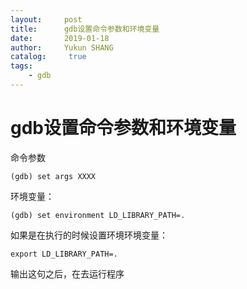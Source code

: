 ```yaml
---
layout:     post
title:      gdb设置命令参数和环境变量
date:       2019-01-18
author:     Yukun SHANG
catalog: 	 true
tags:
    - gdb
---
```


# gdb设置命令参数和环境变量

命令参数

```
(gdb) set args XXXX
```

环境变量：
```
(gdb) set environment LD_LIBRARY_PATH=. 
```


如果是在执行的时候设置环境环境变量：
```
export LD_LIBRARY_PATH=.
```
输出这句之后，在去运行程序

